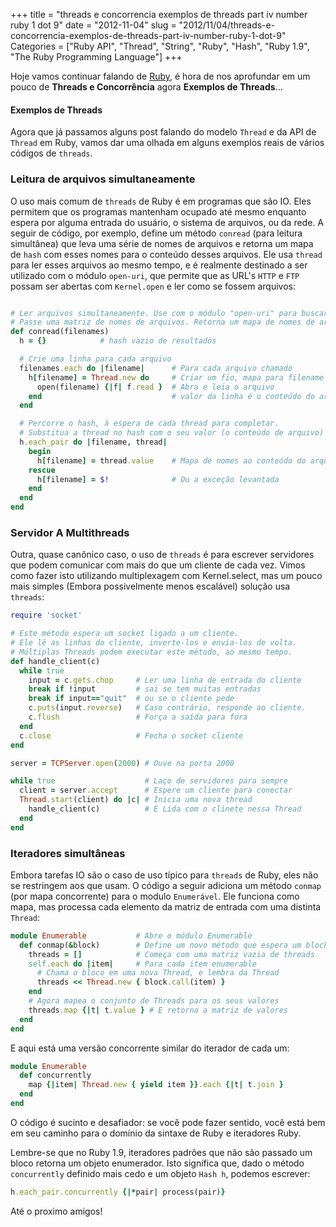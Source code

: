 +++
title = "threads e concorrencia exemplos de threads part iv number ruby 1 dot 9"
date = "2012-11-04"
slug = "2012/11/04/threads-e-concorrencia-exemplos-de-threads-part-iv-number-ruby-1-dot-9"
Categories = ["Ruby API", "Thread", "String", "Ruby", "Hash", "Ruby 1.9", "The Ruby Programming Language"]
+++
<!--more-->
Hoje vamos continuar falando de [Ruby](http://www.ruby-doc.org/core-1.9.3/), é hora de nos aprofundar em um pouco de **Threads e Concorrência** agora **Exemplos de Threads**...

#### Exemplos de Threads

Agora que já passamos alguns post falando do modelo `Thread` e da API de `Thread` em Ruby, vamos dar uma olhada em alguns
exemplos reais de vários códigos de `threads`.

### Leitura de arquivos simultaneamente

O uso mais comum de `threads` de Ruby é em programas que são IO. Eles permitem que os programas mantenham ocupado até
mesmo enquanto espera por alguma entrada do usuário, o sistema de arquivos, ou da rede. A seguir de código, por exemplo,
define um método `conread` (para leitura simultânea) que leva uma série de nomes de arquivos e retorna um mapa de `hash`
com esses nomes para o conteúdo desses arquivos. Ele usa `thread` para ler esses arquivos ao mesmo tempo, e é realmente
destinado a ser utilizado com o módulo `open-uri`, que permite que as URL's `HTTP` e `FTP` possam ser abertas com
`Kernel.open` e ler como se fossem arquivos:

```ruby Lendo arquivos

# Ler arquivos simultaneamente. Use com o módulo "open-uri" para buscar URLs.
# Passe uma matriz de nomes de arquivos. Retorna um mapa de nomes de arquivos de hash para o conteúdo.
def conread(filenames)
  h = {} 			# hash vazio de resultados

  # Crie uma linha para cada arquivo
  filenames.each do |filename|      # Para cada arquivo chamado
    h[filename] = Thread.new do     # Criar um fio, mapa para filename
      open(filename) {|f| f.read }  # Abra e leia o arquivo
    end 							# valor da linha é o conteúdo do arquivo
  end

  # Percorre o hash, à espera de cada thread para completar.
  # Substitua a thread no hash com o seu valor (o conteúdo de arquivo)
  h.each_pair do |filename, thread|
    begin
      h[filename] = thread.value    # Mapa de nomes ao conteúdo do arquivo
    rescue
      h[filename] = $!              # Ou a exceção levantada
    end
  end
end
```

### Servidor A Multithreads

Outra, quase canônico caso, o uso de `threads` é para escrever servidores que podem comunicar com mais do que um cliente
de cada vez. Vimos como fazer isto utilizando multiplexagem com Kernel.select, mas um pouco mais simples (Embora
possivelmente menos escalável) solução usa `threads`:

```ruby Servidor a Multithreads
require 'socket'

# Este método espera um socket ligado a um cliente.
# Ele lê as linhas do cliente, inverte-los e envia-los de volta.
# Múltiplas Threads podem executar este método, ao mesmo tempo.
def handle_client(c)
  while true
    input = c.gets.chop     # Ler uma linha de entrada do cliente
    break if !input         # sai se tem muitas entradas
    break if input=="quit"  # ou se o cliente pede
    c.puts(input.reverse)   # Caso contrário, responde ao cliente.
    c.flush                 # Força a saída para fora
  end
  c.close                   # Fecha o socket cliente
end

server = TCPServer.open(2000) # Ouve na porta 2000

while true                    # Laço de servidores para sempre
  client = server.accept      # Espere um cliente para conectar
  Thread.start(client) do |c| # Inicia uma nova thread
    handle_client(c)          # E Lida com o clinete nessa Thread
  end
end
```

### Iteradores simultâneas

Embora tarefas IO são o caso de uso típico para `threads` de Ruby, eles não se restringem aos que usam. O código a seguir
adiciona um método `conmap` (por mapa concorrente) para o modulo `Enumerável`. Ele funciona como mapa, mas processa cada
elemento da matriz de entrada com uma distinta `Thread`:

```ruby Iterador Simultâneo
module Enumerable           # Abre o módulo Enumerable
  def conmap(&block)        # Define um novo método que espera um block
    threads = []            # Começa com uma matriz vazia de threads
    self.each do |item|     # Para cada item enumerable
      # Chama o bloco em uma nova Thread, e lembra da Thread
      threads << Thread.new { block.call(item) }
    end
    # Agora mapea o conjunto de Threads para os seus valores
    threads.map {|t| t.value } # E retorna a matriz de valores
  end
end
```

E aqui está uma versão concorrente similar do iterador de cada um:

```ruby Módulo Enumerable
module Enumerable
  def concurrently
    map {|item| Thread.new { yield item }}.each {|t| t.join }
  end
end
```

O código é sucinto e desafiador: se você pode fazer sentido, você está bem em seu caminho para o domínio da sintaxe de
Ruby e iteradores Ruby.

Lembre-se que no Ruby 1.9, iteradores padrões que não são passado um bloco retorna um objeto enumerador. Isto significa
que, dado o método `concurrently` definido mais cedo e um objeto `Hash h`, podemos escrever:

``` ruby Método Concurrently
h.each_pair.concurrently {|*pair| process(pair)}
```

Até o proximo amigos!
